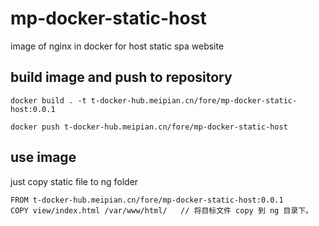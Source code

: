 # mp-docker-static-host

image of nginx in docker for host static spa website

## build image and push to repository
```
docker build . -t t-docker-hub.meipian.cn/fore/mp-docker-static-host:0.0.1

docker push t-docker-hub.meipian.cn/fore/mp-docker-static-host
```

## use image
just copy static file to ng folder

```
FROM t-docker-hub.meipian.cn/fore/mp-docker-static-host:0.0.1
COPY view/index.html /var/www/html/   // 将目标文件 copy 到 ng 目录下。
```